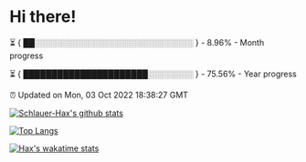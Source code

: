 # Hi there!

⏳ { ██░░░░░░░░░░░░░░░░░░░░░░░░░░░░ } - 8.96% - Month progress

⏳ { ██████████████████████░░░░░░░░ } - 75.56% - Year progress

⏰ Updated on Mon, 03 Oct 2022 18:38:27 GMT


[![Schlauer-Hax's github stats](https://github-readme-stats.vercel.app/api?username=Schlauer-Hax&show_icons=true&theme=dark&count_private=true)](https://github.com/Schlauer-Hax)


[![Top Langs](https://github-readme-stats.vercel.app/api/top-langs/?username=Schlauer-Hax&layout=compact&theme=dark)](https://github.com/Schlauer-Hax?tab=repositories)


[![Hax's wakatime stats](https://github-readme-stats.vercel.app/api/wakatime?username=Hax&theme=dark)](https://wakatime.com/@Hax)

